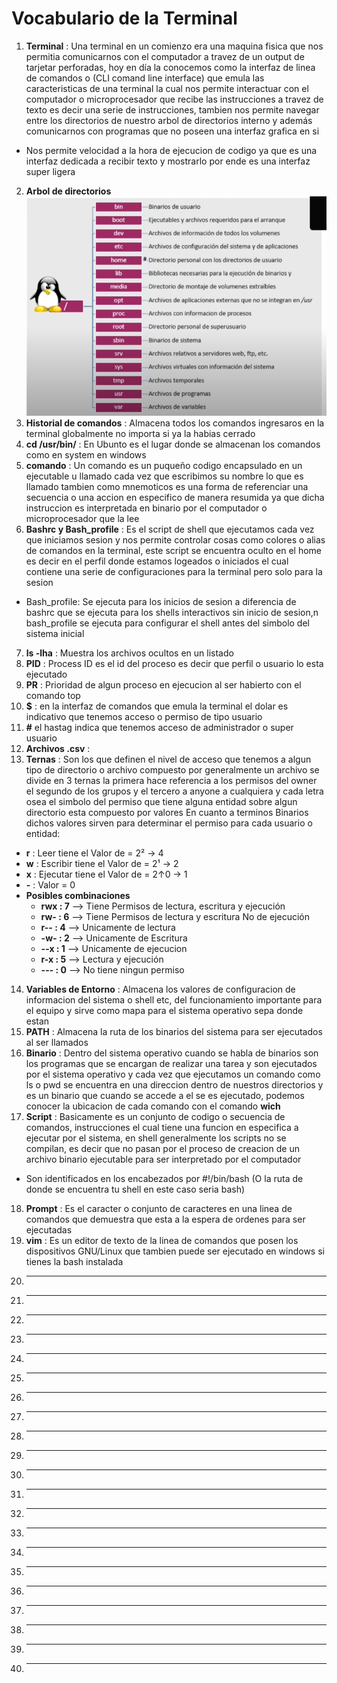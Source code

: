 # Vocabulario de la Terminal

1. **Terminal** : Una terminal en un comienzo era una maquina fisica que nos permitia comunicarnos con el computador a travez de un output de tarjetar perforadas, hoy en día la conocemos como la interfaz de linea de comandos o (CLI comand line interface) que emula las caracteristicas de una terminal la cual nos permite interactuar con el computador o microprocesador que recibe las instrucciones a travez de texto es decir una serie de instrucciones, tambien nos permite navegar entre los directorios de nuestro arbol de directorios interno y además comunicarnos con programas que no poseen una interfaz grafica en si
+ Nos permite velocidad a la hora de ejecucion de codigo ya que es una interfaz dedicada a recibir texto y mostrarlo por ende es una interfaz super ligera
2. **Arbol de directorios**![](img/arbol%20de%20directorios%20de%20un%20sistema%20basado%20en%20linux%20Ubuntu.png)
3. **Historial de comandos** : Almacena todos los comandos ingresaros en la terminal globalmente no importa si ya la habias cerrado
4. **cd /usr/bin/** : En Ubunto es el lugar donde se almacenan los comandos como en system en windows
5. **comando** : Un comando es un puqueño codigo encapsulado en un ejecutable u llamado cada vez que escribimos su nombre lo que es llamado tambien como mnemoticos es una forma de referenciar una secuencia o una accion en especifico de manera resumida ya que dicha instruccion es interpretada en binario por el computador o microprocesador que la lee
6. **Bashrc y Bash_profile** : Es el script de shell que ejecutamos cada vez que iniciamos sesion y nos permite controlar cosas como colores o alias de comandos en la terminal, este script se encuentra oculto en el home es decir en el perfil donde estamos logeados o iniciados  el cual contiene una serie de configuraciones para la terminal pero solo para la sesion
+ Bash_profile: Se ejecuta para los inicios de sesion a diferencia de bashrc que se ejecuta para los shells interactivos sin inicio de sesion,n bash_profile se ejecuta para configurar el shell antes del simbolo del sistema inicial
7. **ls -lha** : Muestra los archivos ocultos en un listado
8. **PID** : Process ID es el id del proceso es decir que perfil o usuario lo esta ejecutado
9. **PR** : Prioridad de algun proceso en ejecucion al ser habierto con el comando top
10. **$** : en la interfaz de comandos que emula la terminal el dolar es indicativo que tenemos acceso o permiso de tipo usuario
11. **#** el hastag indica que tenemos acceso de administrador o super usuario
12. **Archivos .csv** : 
13. **Ternas** : Son los que definen el nivel de acceso que tenemos a algun tipo de directorio o archivo compuesto por generalmente un archivo se divide en 3 ternas la primera hace referencia a los permisos del owner el segundo de los grupos y el tercero a anyone a cualquiera y cada letra osea el simbolo del permiso que tiene alguna entidad sobre algun directorio esta compuesto por valores En cuanto a terminos Binarios dichos valores sirven para determinar el permiso para cada usuario o entidad:
+ **r** : Leer tiene el Valor de = 2² -> 4
+ **w** : Escribir tiene el Valor de = 2¹ -> 2
+ **x** : Ejecutar tiene el Valor de = 2↑0 -> 1
+ **-** : Valor = 0
+ **Posibles combinaciones**
    - **rwx : 7** --> Tiene Permisos de lectura, escritura y ejecución
    - **rw- : 6** --> Tiene Permisos de lectura y escritura No de ejecución
    - **r-- : 4** --> Unicamente de lectura
    - **-w- : 2** --> Unicamente de Escritura
    - **--x : 1** --> Unicamente de ejecucion
    - **r-x : 5** --> Lectura y ejecución
    - **--- : 0** --> No tiene ningun permiso
14. **Variables de Entorno** : Almacena los valores de configuracion de informacion del sistema o shell etc, del funcionamiento importante para el equipo y sirve como mapa para el sistema operativo sepa donde estan
15. **PATH** : Almacena la ruta de los binarios del sistema para ser ejecutados al ser llamados
16. **Binario** : Dentro del sistema operativo cuando se habla de binarios son los programas que se encargan de realizar una tarea y son ejecutados por el sistema operativo y cada vez que ejecutamos un comando como ls o pwd se encuentra en una direccion dentro de nuestros directorios y es un binario que cuando se accede a el se es ejecutado, podemos conocer la ubicacion de cada comando con el comando **wich**
17. **Script** : Basicamente es un conjunto de codigo o secuencia de comandos, instrucciones el cual tiene una funcion en especifica a ejecutar por el sistema, en shell generalmente los scripts no se compilan, es decir que no pasan por el proceso de creacion de un archivo binario ejecutable para ser interpretado por el computador
+ Son identificados en los encabezados por #!/bin/bash (O la ruta de donde se encuentra tu shell en este caso seria bash)
18. **Prompt** : Es el caracter o conjunto de caracteres en una linea de comandos que demuestra que esta a la espera de ordenes para ser ejecutadas 
19. **vim** : Es un editor de texto de la linea de comandos que posen los dispositivos GNU/Linux que tambien puede ser ejecutado en windows si tienes la bash instalada
20. ** **
21. ** **
22. ** **
23. ** **
24. ** **
25. ** **
26. ** **
27. ** **
28. ** **
29. ** **
30. ** **
31. ** **
32. ** **
33. ** **
34. ** **
35. ** **
36. ** **
37. ** **
38. ** **
39. ** **
40. ** **